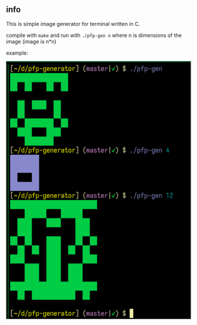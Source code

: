 ## info

This is simple image generator for terminal written in C.

compile with `make` and run with `./pfp-gen n` where n is dimensions of the
image (image is n*n)

example:  

![image](./image.webp)
